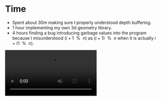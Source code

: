 # Time

- Spent about 30m making sure I properly understood depth buffering.
- 1 hour implementing my own 3d geometry library.
- 4 hours finding a bug introducing garbage values into the program
because I misunderstood $(i + 1 ~~\%~~ n)$ as $(i + 1) ~~\%~~ n$ when
it is actually $i + (1 ~~\%~~ n)$.

![](./3dSolids.mov)